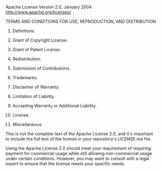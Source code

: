 Apache License
Version 2.0, January 2004
http://www.apache.org/licenses/

TERMS AND CONDITIONS FOR USE, REPRODUCTION, AND DISTRIBUTION

1. Definitions.

2. Grant of Copyright License.

3. Grant of Patent License.

4. Redistribution.

5. Submission of Contributions.

6. Trademarks.

7. Disclaimer of Warranty.

8. Limitation of Liability.

9. Accepting Warranty or Additional Liability.

10. License.

11. Miscellaneous.

This is not the complete text of the Apache License 2.0, and it's important to include the full text of the license in your repository's LICENSE.md file.

Using the Apache License 2.0 should meet your requirement of requiring payment for commercial usage while still allowing non-commercial usage under certain conditions. However, you may want to consult with a legal expert to ensure that the license meets your specific needs.
